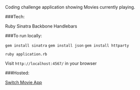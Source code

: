 Coding challenge application showing Movies currently playing. 

###Tech: 

Ruby
Sinatra
Backbone
Handlebars

###To run locally: 

`gem install sinatra`
`gem install json`
`gem install httparty`

`ruby application.rb`

Visit `http://localhost:4567/` in your browser

###Hosted: 

[Switch Movie App](http://switch-movies.herokuapp.com)


